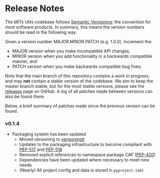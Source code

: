 # Release Notes

The MITs Utils codebase follows [Semantic Versioning](https://semver.org/); the convention
for most software products. In summary, this means the version numbers should be read in the
following way.

Given a version number MAJOR.MINOR.PATCH (e.g. 1.0.0), increment the:

- MAJOR version when you make incompatible API changes,
- MINOR version when you add functionality in a backwards compatible manner, and
- PATCH version when you make backwards compatible bug fixes.

Note that the main branch of this repository contains a work in progress, and  may **not**
contain a stable version of the codebase. We aim to keep the master branch stable, but for the
most stable versions, please see the
[releases](https://github.com/Transport-for-the-North/caf.toolkit/releases)
page on GitHub. A log of all patches made between versions can also be found
there.

Below, a brief summary of patches made since the previous version can be found.

### v0.1.4
 - Packaging system has been updated
   - Moved versioning to [verisoningit](https://github.com/jwodder/versioningit)
   - Updates to the packaging infrastructure to become compliant with [PEP-517](https://peps.python.org/pep-0517/) and [PEP-518](https://peps.python.org/pep-0518/)
   - Removed explicit references to namespace package CAF ([PEP-420](https://peps.python.org/pep-0420/))
   - Dependencies have been updated where necessary to meet new needs
   - (Nearly) All project config and data is stored in `pyproject.toml`

